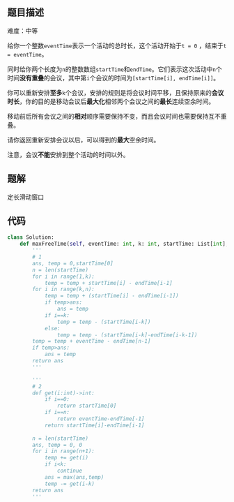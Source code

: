 ## 题目描述
难度：中等

给你一个整数`eventTime`表示一个活动的总时长，这个活动开始于`t = 0` ，结束于`t = eventTime`。

同时给你两个长度为`n`的整数数组`startTime`和`endTime`。它们表示这次活动中`n`个时间**没有重叠**的会议，其中第`i`个会议的时间为`[startTime[i], endTime[i]]`。

你可以重新安排**至多**`k`个会议，安排的规则是将会议时间平移，且保持原来的**会议时长**，你的目的是移动会议后**最大化**相邻两个会议之间的**最长**连续空余时间。

移动前后所有会议之间的**相对**顺序需要保持不变，而且会议时间也需要保持互不重叠。

请你返回重新安排会议以后，可以得到的**最大**空余时间。

注意，会议**不能**安排到整个活动的时间以外。

## 题解
定长滑动窗口


## 代码

```python
class Solution:
    def maxFreeTime(self, eventTime: int, k: int, startTime: List[int], endTime: List[int]) -> int:
        '''
        # 1
        ans, temp = 0,startTime[0]
        n = len(startTime)
        for i in range(1,k):
            temp = temp + startTime[i] - endTime[i-1]
        for i in range(k,n):
            temp = temp + (startTime[i] - endTime[i-1])
            if temp>ans:
                ans = temp
            if i==k:
                temp = temp - (startTime[i-k])
            else:
                temp = temp - (startTime[i-k]-endTime[i-k-1])
        temp = temp + eventTime - endTime[n-1]
        if temp>ans:
            ans = temp
        return ans
        '''

        '''
        # 2
        def get(i:int)->int:
            if i==0:
                return startTime[0]
            if i==n:
                return eventTime-endTime[-1]
            return startTime[i]-endTime[i-1]
        
        n = len(startTime)
        ans, temp = 0, 0
        for i in range(n+1):
            temp += get(i)
            if i<k:
                continue
            ans = max(ans,temp)
            temp -= get(i-k)
        return ans
        '''

```
